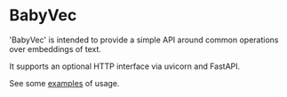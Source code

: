 # BabyVec
'BabyVec' is intended to provide a simple API around common operations over embeddings of text.

It supports an optional HTTP interface via uvicorn and FastAPI.

See some [examples](./examples) of usage.
